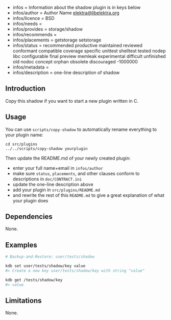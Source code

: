 - infos = Information about the shadow plugin is in keys below
- infos/author = Author Name <elektra@libelektra.org>
- infos/licence = BSD
- infos/needs =
- infos/provides = storage/shadow
- infos/recommends =
- infos/placements = getstorage  setstorage
- infos/status = recommended productive maintained reviewed conformant compatible coverage specific unittest shelltest tested nodep libc configurable final preview memleak experimental difficult unfinished old nodoc concept orphan obsolete discouraged -1000000
- infos/metadata =
- infos/description = one-line description of shadow

## Introduction

Copy this shadow if you want to start a new
plugin written in C.

## Usage

You can use `scripts/copy-shadow`
to automatically rename everything to your
plugin name:

	cd src/plugins
	../../scripts/copy-shadow yourplugin

Then update the README.md of your newly created plugin:

- enter your full name+email in `infos/author`
- make sure `status`, `placements`, and other clauses conform to
  descriptions in `doc/CONTRACT.ini`
- update the one-line description above
- add your plugin in `src/plugins/README.md`
- and rewrite the rest of this `README.md` to give a great
  explanation of what your plugin does

## Dependencies

None.

## Examples

```sh
# Backup-and-Restore: user/tests/shadow

kdb set user/tests/shadow/key value
#> Create a new key user/tests/shadow/key with string "value"

kdb get /tests/shadow/key
#> value
```

## Limitations

None.
